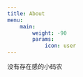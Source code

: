 ```yaml
---
title: About
menu:
    main: 
        weight: -90
        params:
            icon: user
---
```


没有存在感的小码农